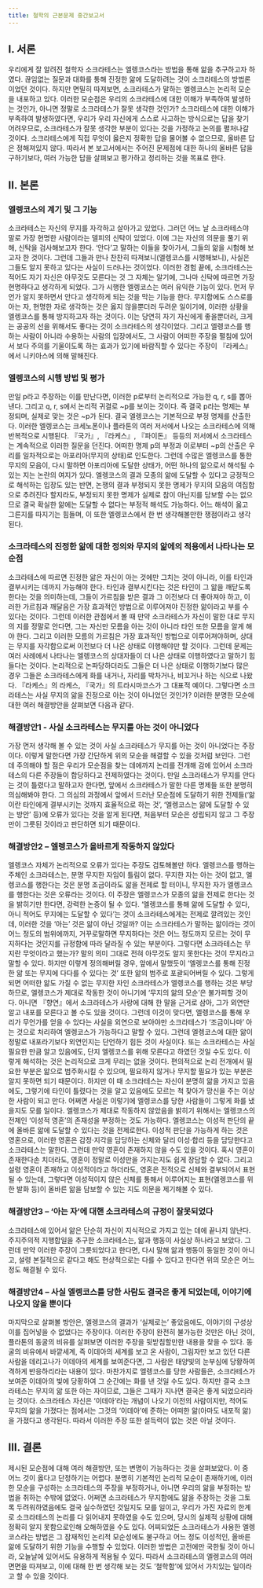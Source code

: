 ```yaml
---
title: 철학의 근본문제 중간보고서
---
```


## Ⅰ. 서론

우리에게 잘 알려진 철학자 소크라테스는 엘렝코스라는 방법을 통해 앎을 추구하고자 하였다. 끊임없는 질문과 대화를 통해 진정한 앎에 도달하려는 것이 소크라테스의 방법론이었던 것이다. 하지만 면밀히 따져보면, 소크라테스가 말하는 엘렝코스는 논리적 모순을 내포하고 있다. 이러한 모순점은 우리의 소크라테스에 대한 이해가 부족하여 발생하는 것인가, 아니면 정말로 소크라테스가 잘못 생각한 것인가? 소크라테스에 대한 이해가 부족하여 발생하였다면, 우리가 우리 자신에게 스스로 사고하는 방식으로는 답을 찾기 어려우므로, 소크라테스가 잘못 생각한 부분이 있다는 것을 가정하고 논의를 펼처나갈 것이다. 소크라테스에게 직접 무엇이 옳은지 정확한 답을 물어볼 수 없으므로, 올바른 답은 정해져있지 않다. 따라서 본 보고서에서는 주어진 문제점에 대한 하나의 올바른 답을 구하기보다, 여러 가능한 답을 살펴보고 평가하고 정리하는 것을 목표로 한다.

## Ⅱ. 본론

### 엘렝코스의 계기 및 그 기능

소크라테스는 자신의 무지를 자각하고 살아가고 있었다. 그러던 어느 날 소크라테스야 말로 가장 현명한 사람이라는 델피의 신탁이 있었다. 이에 그는 자신의 의문을 풀기 위해, 신탁을 검사해보고자 한다. ‘안다’고 말하는 이들을 찾아가서, 그들의 앎을 시험해 보고자 한 것이다. 그런데 그들과 만나 찬찬히 따져보니(엘렝코스를 시행해보니), 사실은 그들도 알지 못하고 있다는 사실이 드러나는 것이었다. 이러한 경험 끝에, 소크라테스는 적어도 자기 자신은 아무것도 모른다는 것 그 자체는 알기에, 그나마 신탁에 따르면 가장 현명하다고 생각하게 되었다.
그가 시행한 엘렝코스는 여러 유익한 기능이 있다. 먼저 무언가 알지 못하면서 안다고 생각하게 되는 것을 막는 기능을 한다. 무지함에도 스스로를 아는 자, 현명한 자로 생각하는 것은 옳지 않을뿐더러 두려운 일이기에, 이러한 상황을 엘렝코스를 통해 방지하고자 하는 것이다. 이는 당연히 자기 자신에게 좋을뿐더러, 크게는 공공의 선을 위해서도 좋다는 것이 소크라테스의 생각이었다. 그리고 엘렝코스를 행하는 사람이 아니라 수용하는 사람의 입장에서도, 그 사람이 어떠한 주장을 펼침에 있어서 보다 주의를 기울이도록 하는 효과가 있기에 바람직할 수 있다는 주장이 『라케스』에서 니키아스에 의해 말해진다.

### 엘렝코스의 시행 방법 및 평가

만일 p라고 주장하는 이를 만난다면, 이러한 p로부터 논리적으로 가능한 q, r, s를 뽑아낸다. 그리고 q, r, s에서 논리적 귀결로 ~p를 보이는 것이다. 즉 결국 p라는 명제는 부정되며, 실제로 맞는 것은 ~p가 된다. 결국 엘렝코스는 기본적으로 부정 명제를 산출한다. 이러한 엘렝코스는 크세노폰이나 플라톤의 여러 저서에서 나오는 소크라테스에 의해 반복적으로 시행된다. 『국가』, 『라케스』, 『파이돈』 등등의 저서에서 소크라테스는 계속적으로 이러한 질문을 던진다. 어떠한 명제 p의 부정과 이로부터 ~p의 산출은 우리를 일차적으로는 아포리아(무지의 상태)로 인도한다.
그런데 수많은 엘렝코스를 통한 무지의 모음이, 다시 말하면 아포리아에 도달한 상태가, 어떤 하나의 앎으로서 해석될 수 있는 지는 논란의 여지가 있다. 엘렝코스의 결과 모종의 앎에 도달할 수 있다고 긍정적으로 해석하는 입장도 있는 반면, 논쟁의 결과 부정되지 못한 명제가 무지의 모음의 여집합으로 추려진다 할지라도, 부정되지 못한 명제가 실제로 참이 아닌지를 담보할 수는 없으므로 결국 확실한 앎에는 도달할 수 없다는 부정적 해석도 가능하다. 어느 해석이 옳고 그른지를 따지기는 힘들며, 이 또한 엘렝코스에서 한 번 생각해볼만한 쟁점이라고 생각된다.

### 소크라테스의 진정한 앎에 대한 정의와 무지의 앎에의 적용에서 나타나는 모순점

소크라테스에 따르면 진정한 앎은 자신이 아는 것에만 그치는 것이 아니라, 이를 타인과 결부시키는 데까지 가능해야 한다. 타인과 결부시킨다는 것은 타인이 그 앎을 깨닫도록 한다는 것을 의미하는데, 그들이 가르침을 받은 결과 그 이전보다 더 좋아져야 하고, 이러한 가르침과 깨달음은 가장 효과적인 방법으로 이루어져야 진정한 앎이라고 부를 수 있다는 것이다.
그런데 이러한 관점에서 볼 때 만약 소크라테스가 자신이 말한 대로 무지의 지를 정말로 안다면, 그는 자신만 모름을 아는 것이 아니라 타인 또한 모름을 알게 해야 한다. 그리고 이러한 모름의 가르침은 가장 효과적인 방법으로 이루어져야하며, 상대는 무지를 자각함으로써 이전보다 더 나은 상태로 이행해야만 할 것이다. 그런데 문제는 여러 사례에서 나타나는 엘렝코스의 상대자들이 더 나은 상태로 이행하였다고 말하기 힘들다는 것이다. 논리적으로 논파당하더라도 그들은 더 나은 상태로 이행하기보다 많은 경우 그들은 소크라테스에게 화를 내거나, 자리를 박차거나, 비꼬거나 하는 식으로 나왔다. 『라케스』의 라케스, 『국가』의 트라시마코스가 그 대표적 예이다. 그렇다면 소크라테스는 사실 무지의 앎을 진정으로 아는 것이 아니었던 것인가? 이러한 분명한 모순에 대한 여러 해결방안을 살펴보면 다음과 같다.

### 해결방안1 - 사실 소크라테스는 무지를 아는 것이 아니었다

가장 먼저 생각해 볼 수 있는 것이 사실 소크라테스가 무지를 아는 것이 아니었다는 주장이다. 이렇게 말한다면 가장 간단하게 위의 모순을 해결할 수 있을 것처럼 보인다. 그런데 주의해야 할 점은 우리가 모순점을 찾는 데에까지 논리를 전개해 감에 있어서 소크라테스의 다른 주장들이 합당하다고 전제하였다는 것이다. 만일 소크라테스가 무지를 안다는 것이 틀렸다고 말하고자 한다면, 앞에서 소크라테스가 말한 다른 명제들 또한 분명히 의심해봐야 한다. 그 의심의 과정에서 앞에서 드러난 모순점에 도달하기 위한 전제들(‘앎이란 타인에게 결부시키는 것까지 효율적으로 하는 것’, ‘엘렝코스는 앎에 도달할 수 있는 방안’ 등)에 오류가 있다는 것을 알게 된다면, 처음부터 모순은 성립되지 않고 그 주장만이 그릇된 것이라고 판단하면 되기 때문이다.

### 해결방안2 – 엘렝코스가 올바르게 작동하지 않았다

엘렝코스 자체가 논리적으로 오류가 있다는 주장도 검토해볼만 하다. 엘렝코스를 행하는 주체인 소크라테스는, 분명 무지한 자임이 틀림이 없다. 무지한 자는 아는 것이 없고, 엘렝코스를 행한다는 것은 분명 조금이라도 앎을 전제로 할 터이니, 무지한 자가 엘렝코스를 행한다는 것은 오류라는 것이다. 이 주장은 엘렝코스가 모종의 앎을 전제로 한다는 것을 밝히기만 한다면, 강력한 논증이 될 수 있다. ‘엘렝코스를 통해 앎에 도달할 수 있다, 아니 적어도 무지에는 도달할 수 있다’는 것이 소크라테스에게는 전제로 깔려있는 것인데, 이러한 것을 ‘아는’ 것은 앎이 아닌 것일까? 이는 소크라테스가 말하는 앎이라는 것이 어느 정도의 범위에까지, 거꾸로말하면 무지하다는 것은 어느 정도까지 모르는 것이 무지하다는 것인지를 규정함에 따라 달라질 수 있는 부분이다.
그렇다면 소크라테스는 무지란 무엇이라고 했는가? 말의 의미 그대로 전혀 아무것도 알지 못한다는 것이 무지라고 말할 수 있다. 하지만 이렇게 정의해버릴 경우, 앞에서 말했듯이 ‘엘렝코스를 통해 진정한 앎 또는 무지에 다다를 수 있다는 것’ 또한 앎의 범주로 포괄되어버릴 수 있다. 그렇게되면 어떠한 앎도 가질 수 없는 무지한 자인 소크라테스가 엘렝코스를 행하는 것은 부당하므로, 엘렝코스가 제대로 작동한 것이 아니기에 ‘무지의 앎의 모순’은 불가피할 것이다.
아니면 『향연』에서 소크라테스가 사랑에 대해 한 말을 근거로 삼아, 그가 외연만 알고 내포를 모른다고 볼 수도 있을 것이다. 그런데 이것이 맞다면, 엘렝코스를 통해 우리가 무언가를 얻을 수 있다는 사실을 외연으로 보아야만 소크라테스가 ‘조금이나마’ 아는 것으로 처리하여 엘렝코스가 가능하다고 말할 수 있다. 그런데 엘렝코스에 대한 앎이 정말로 내포라기보다 외연인지는 단언하기 힘든 것이 사실이다.
또는 소크라테스는 사실 필요한 만큼 알고 있음에도, 단지 엘렝코스를 위해 모른다고 하였던 것일 수도 있다. 이렇게 해석하는 것은 논리적으로 크게 무리는 없을 것이다. 편의적으로 논리 전개에서 필요한 부분은 앎으로 범주화시킬 수 있으며, 필요하지 않거나 무지할 필요가 있는 부분은 알지 못하면 되기 때문이다. 하지만 이 때 소크라테스는 자신이 분명히 앎을 가지고 있음에도, 그렇기에 타인이 틀렸다는 것을 알고 있음에도 모르는 척 찾아가 망신을 주는 이상한 사람이 되고 만다. 어쩌면 사실은 이렇기에 엘렝코스를 당한 사람들이 그렇게 화를 냈을지도 모를 일이다.
엘렝코스가 제대로 작동하지 않았음을 밝히기 위해서는 엘렝코스의 전제인 ‘이성적 영혼’의 존재성을 부정하는 것도 가능하다. 엘렝코스는 이성적 판단의 끝에 올바른 앎에 도달할 수 있다는 것을 전제로한다. 이성적 판단을 가능하게 하는 것은 영혼으로, 이러한 영혼은 감정·지각을 담당하는 신체와 달리 이성·합리 등을 담당한다고 소크라테스는 말한다. 그런데 만약 영혼이 존재하지 않을 수도 있을 것이다. 혹시 영혼이 존재한다손 치더라도, 영혼이 정말로 이성만을 가지는지도 쉽게 장담할 수 없다. 그리고 설령 영혼이 존재하고 이성적이라고 하더라도, 영혼은 전적으로 신체와 결부되어서 표현될 수 있는데, 그렇다면 이성적이지 않은 신체를 통해서 이루어지는 표현(엘렝코스를 위한 발화 등)이 올바른 앎을 담보할 수 있는 지도 의문을 제기해볼 수 있다.

### 해결방안3 – ‘아는 자’에 대핸 소크라테스의 규정이 잘못되었다

소크라테스에 있어서 앎은 단순히 자신이 지식적으로 가지고 있는 데에 끝나지 않난다. 주지주의적 지행합일을 추구한 소크라테스는, 앎과 행동이 사실상 하나라고 보았다. 그런데 만약 이러한 주장이 그릇되었다고 한다면, 다시 말해 앎과 행동이 동일한 것이 아니고, 설령 본질적으로 같다고 해도 현상적으로는 다를 수 있다고 한다면 위의 모순은 어느정도 해결될 수 있다.

### 해결방안4 – 사실 엘렝코스를 당한 사람도 결국은 좋게 되었는데, 이야기에 나오지 않을 뿐이다

마지막으로 살펴볼 방안은, 엘렝코스의 결과가 ‘실제로는’ 좋았음에도, 이야기의 구성상 이를 집어넣을 수 없었다는 주장이다. 이러한 주장이 완전히 불가능한 것만은 아닌 것이, 플라톤의 동굴의 비유를 살펴보면 이러한 주장을 뒷받침할만한 내용을 찾을 수 있다. 동굴의 비유에서 바깥세계, 즉 이데아의 세계를 보고 온 사람이, 그림자만 보고 있던 다른 사람을 데리고나가 이데아의 세계를 보여준다면, 그 사람은 태양빛의 눈부심에 당황하여 격하게 반응하리라는 내용이 있다. 마찬가지로 엘렝코스를 당한 사람들은, 소크라테스가 보여준 이데아의 빛에 당황하여 그 순간에는 화를 낸 것일 수도 있다. 하지만 결국 소크라테스는 무지의 앎 또한 아는 자이므로, 그들은 그때가 지나면 결국은 좋게 되었으리라는 것이다. 소크라테스 자신은 ‘이데아’라는 개념이 나오기 이전의 사람이지만, 적어도 무지의 앎을 가졌다는 점에서는 그것의 ‘이데아’에 준하는 어떠한 앎(아마도 내포적 앎)을 가졌다고 생각된다. 따라서 이러한 주장 또한 설득력이 없는 것은 아닐 것이다.

## Ⅲ. 결론

제시된 모순점에 대해 여러 해결방안, 또는 변명이 가능하다는 것을 살펴보았다. 이 중 어느 것이 옳다고 단정하기는 어렵다. 분명히 기본적인 논리적 모순이 존재하기에, 이러한 모순을 구성하는 소크라테스의 주장을 부정하거나, 아니면 우리의 앎을 부정하는 방법을 취하는 수밖에 없었다. 어쩌면 소크라테스가 무지함에도 앎을 주장하는 것을 그토록 두려워하였음에도 결국 실수하였던 것일지도 모를 일이고, 우리가 가진 자료의 한계로 소크라테스의 논리를 다 읽어내지 못하였을 수도 있으며, 당시의 실제적 상황에 대해 정확히 알지 못함으로인해 오해하였을 수도 있다.
어찌되었든 소크라테스가 사용한 엘렝코스라는 방법은 그 잠재적인 논리적 모순성에도 불구하고 어느 정도 이성적인, 올바른 앎에 도달하기 위한 기능을 수행할 수 있었다. 이러한 방법은 고전에만 국한될 것이 아니라, 오늘날에 있어서도 유용하게 적용될 수 있다. 따라서 소크라테스의 엘렝코스의 여러 면면을 따져보고, 이에 대해 한 번 생각해 보는 것도 ‘철학함’에 있어서 가치있는 일이라고 할 수 있을 것이다.
